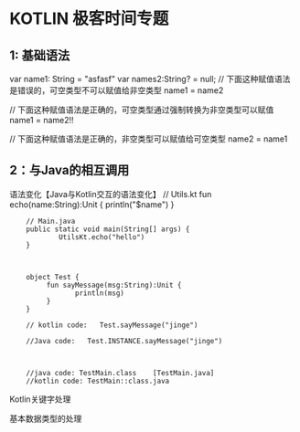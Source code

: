 #   KOTLIN 极客时间专题
## 1: 基础语法
   var name1: String = "asfasf"
   var names2:String? = null;
   // 下面这种赋值语法是错误的，可空类型不可以赋值给非空类型
   name1 = name2
   
   // 下面这种赋值语法是正确的，可空类型通过强制转换为非空类型可以赋值
   name1 = name2!!
   
   // 下面这种赋值语法是正确的，非空类型可以赋值给可空类型
   name2 = name1


## 2：与Java的相互调用

   语法变化【Java与Kotlin交互的语法变化】
        // Utils.kt
         fun echo(name:String):Unit {
                println("$name")
         }
        
        // Main.java
        public static void main(String[] args) {
                UtilsKt.echo("hello")
        }
        
        
        
        object Test {
             fun sayMessage(msg:String):Unit {
                    println(msg)
             }
        }
        
        // kotlin code:   Test.sayMessage("jinge")
        
        //Java code:   Test.INSTANCE.sayMessage("jinge")
        
   
   
        //java code: TestMain.class    [TestMain.java]
        //kotlin code: TestMain::class.java
   
   
   
   
   
   Kotlin关键字处理
   
   
   
   基本数据类型的处理



































